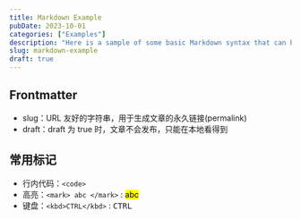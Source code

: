 ```yaml
---
title: Markdown Example
pubDate: 2023-10-01
categories: ["Examples"]
description: "Here is a sample of some basic Markdown syntax that can be used when writing Markdown content in Astro."
slug: markdown-example
draft: true
---
```


## Frontmatter

- slug：URL 友好的字符串，用于生成文章的永久链接(permalink)
- draft：draft 为 true 时，文章不会发布，只能在本地看得到

## 常用标记

- 行内代码：`<code>`
- 高亮：`<mark> abc </mark>` : <mark> abc </mark>
- 键盘：`<kbd>CTRL</kbd>` : <kbd>CTRL</kbd>
